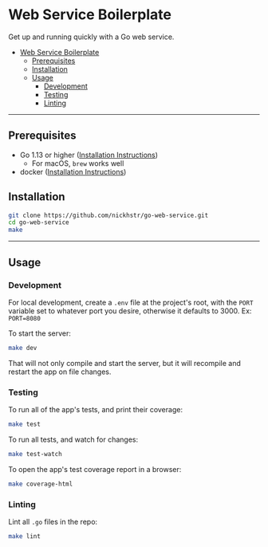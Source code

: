 # Web Service Boilerplate
Get up and running quickly with a Go web service.

- [Web Service Boilerplate](#web-service-boilerplate)
  - [Prerequisites](#prerequisites)
  - [Installation](#installation)
  - [Usage](#usage)
    - [Development](#development)
    - [Testing](#testing)
    - [Linting](#linting)

---

## Prerequisites
- Go 1.13 or higher ([Installation Instructions](https://golang.org/doc/install))
  - For macOS, `brew` works well
- docker ([Installation Instructions](https://www.docker.com/get-started))

## Installation

```sh
git clone https://github.com/nickhstr/go-web-service.git
cd go-web-service
make
```

---

## Usage

### Development

For local development, create a `.env` file at the project's root, with the `PORT` variable set to whatever port you desire, otherwise it defaults to 3000. Ex: `PORT=8080`

To start the server:

```sh
make dev
```

That will not only compile and start the server, but it will recompile and restart the app on file changes.

### Testing

To run all of the app's tests, and print their coverage:

```sh
make test
```

To run all tests, and watch for changes:
```sh
make test-watch
```

To open the app's test coverage report in a browser:

```sh
make coverage-html
```

### Linting

Lint all `.go` files in the repo:

```sh
make lint
```
